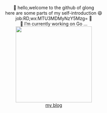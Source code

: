 <!-- ### Hi there 👋 -->


<!-- **Sc-glong/Sc-glong** is a ✨ _special_ ✨ repository because its `README.md` (this file) appears on your GitHub profile.

Here are some ideas to get you started:

- 🔭 I’m currently working on ... -->

 
<!-- - 👯 I’m looking to collaborate on ...
- 🤔 I’m looking for help with ...
- 💬 Ask me about ...
- 📫 How to reach me: ...
- 😄 Pronouns: ...
- ⚡ Fun fact: ... -->
<p align="center">
<br>👋 hello,welcome to the github of glong
<br>here are some parts of my self-introduction 😄
<br>job:RD,wx:MTU3MDMyNzY5Mzg= 💬
<br>🔭 I’m currently working on Go ...
<br><img src="https://i.imgur.com/1C39PVg.gif" width="240px" align="center">
<br><a href="https://guoguo123.fun" target="_blank">my blog</a>
</p>

